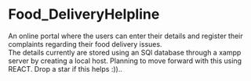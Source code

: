 # Food_DeliveryHelpline
An online portal where the users can enter their details and register their complaints regarding their food delivery issues.<br>
The details currently are stored using an SQl database through a xampp server by creating a local host.
Planning to move forward with this using REACT.
Drop a star if this helps :))..</br>
